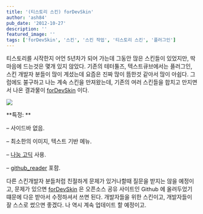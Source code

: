 ```yaml
---
title: '(티스토리 스킨) forDevSkin'
author: 'ash84'
pub_date: '2012-10-27'
description: ''
featured_image: ''
tags: ['forDevSkin', '스킨', '스킨 작업', '티스토리 스킨', '플러그인']
---
```



<span style="font-size: 11pt; ">티스토리를 시작한지 어언 5년차가 되어 가는데 그동안 많은 스킨들이 있었지만, 딱 마음에 드는것은 몇개 있지 않았다. 기존의 테터툴즈, 텍스트큐브에서는 플러그인, 스킨 개발자 분들이 많이 계셨는데 요즘은 진짜 많이 뜸한것 같아서 많이 아쉽다. 그럼에도 불구하고 나는 계속 스킨을 만져왔는데, 기존의 여러 스킨들을 합치고 만지면서 나온 결과물이 [forDevSkin](https://github.com/AhnSeongHyun/forDevSkin) 이다. </span>

![](http://ash84.net/wp-content/uploads/1/cfile8.uf.2012293A508BB550096D6D.jpg)

<span style="font-size: 11pt; ">**특정: **</span>

<span style="font-size: 11pt; ">– 사이드바 없음.</span>

<span style="font-size: 11pt; ">– 최소한의 이미지, 텍스트 기반 메뉴. </span>

<span style="font-size: 11pt; ">– [나눔 고딕](http://hangeul.naver.com/font) 사용.</span>

<span style="font-size: 11pt; ">– [github_reader](https://github.com/AhnSeongHyun/github_reader) 포함. </span>

<span style="font-size: 11pt; ">다른 스킨개발자 분들처럼 친절하게 문제가 있거나할때 질문을 받지는 않을 예정이고, 문제가 있으면 [forDevSkin](https://github.com/AhnSeongHyun/forDevSkin) 은 오픈소스 공유 사이트인 Github 에 올려두었기 떄문에 다운 받아서 수정하셔서 쓰면 된다. 개발자들을 위한 스킨이고, 개발자들이 잘 스스로 썼으면 좋겠다. 나 역시 계속 업데이트 할 예정이고. </span>



